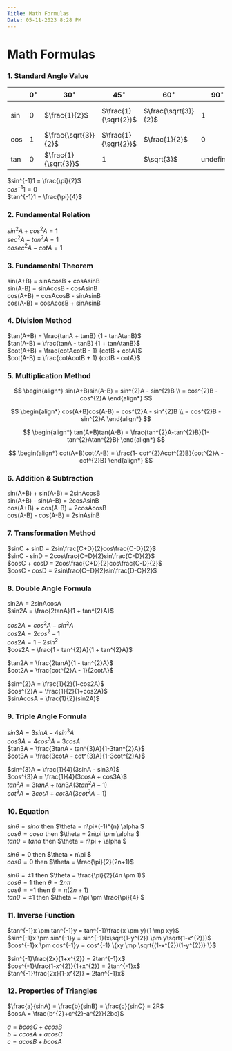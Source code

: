 ```yaml
---
Title: Math Formulas
Date: 05-11-2023 8:28 PM
---
```


# Math Formulas

### 1. Standard Angle Value
||$0^{\circ}$|$30^{\circ}$|$45^{\circ}$|$60^{\circ}$|$90^{\circ}$|$120^{\circ}$|$240^{\circ}$|
|--|--|--|--|--|--|--|--|
|sin | 0 | $\frac{1}{2}$ | $\frac{1}{\sqrt{2}}$ | $\frac{\sqrt{3}}{2}$ | 1 | $\frac{\sqrt{3}}{2}$ | - $\frac{\sqrt{3}}{2}$ |
|cos | 1 | $\frac{\sqrt{3}}{2}$ | $\frac{1}{\sqrt{2}}$ | $\frac{1}{2}$ | 0 | - $\frac{1}{2}$ | - $\frac{1}{2}$ |
|tan|0| $\frac{1}{\sqrt{3}}$ | 1 | $\sqrt{3}$ | undefined | - $\sqrt{3}$ | $\sqrt{3}$ |


$sin^{-1}1 = \frac{\pi}{2}$  
$cos^{-1}1 = 0$  
$tan^{-1}1 = \frac{\pi}{4}$


### 2. Fundamental Relation
$sin^{2}A + cos^{2}A = 1$  
$sec^{2}A - tan^{2}A = 1$  
$cosec^{2}A - cotA = 1$


### 3. Fundamental Theorem
sin(A+B) = sinAcosB + cosAsinB  
sin(A-B) = sinAcosB - cosAsinB  
cos(A+B) = cosAcosB - sinAsinB  
cos(A-B) = cosAcosB + sinAsinB


### 4. Division Method
$tan(A+B) = \frac{tanA + tanB} {1 - tanAtanB}$  
$tan(A-B) = \frac{tanA - tanB} {1 + tanAtanB}$  
$cot(A+B) = \frac{cotAcotB - 1} {cotB + cotA}$  
$cot(A-B) = \frac{cotAcotB + 1} {cotB - cotA}$  


### 5. Multiplication Method
$$
\begin{align*}
sin(A+B)sin(A-B) = sin^{2}A - sin^{2}B \\
= cos^{2}B - cos^{2}A
\end{align*}
$$

$$
\begin{align*}
cos(A+B)cos(A-B) = cos^{2}A - sin^{2}B \\
= cos^{2}B - sin^{2}A
\end{align*}
$$

$$
\begin{align*}
tan(A+B)tan(A-B) = \frac{tan^{2}A-tan^{2}B}{1-tan^{2}Atan^{2}B}
\end{align*}
$$

$$
\begin{align*}
cot(A+B)cot(A-B) = \frac{1- cot^{2}Acot^{2}B}{cot^{2}A - cot^{2}B}
\end{align*}
$$


### 6. Addition & Subtraction
sin(A+B) + sin(A-B) = 2sinAcosB  
sin(A+B) - sin(A-B) = 2cosAsinB  
cos(A+B) + cos(A-B) = 2cosAcosB  
cos(A-B) - cos(A-B) = 2sinAsinB


### 7. Transformation Method
$sinC + sinD = 2sin\frac{C+D}{2}cos\frac{C-D}{2}$  
$sinC - sinD = 2cos\frac{C+D}{2}sin\frac{C-D}{2}$  
$cosC + cosD = 2cos\frac{C+D}{2}cos\frac{C-D}{2}$  
$cosC - cosD = 2sin\frac{C+D}{2}sin\frac{D-C}{2}$



### 8. Double Angle Formula
sin2A = 2sinAcosA  
$sin2A = \frac{2tanA}{1 + tan^{2}A}$  

$cos2A = cos^{2}A - sin^{2}A$  
$cos2A = 2cos^{2} - 1$  
$cos2A = 1- 2sin^{2}$  
$cos2A = \frac{1 - tan^{2}A}{1 + tan^{2}A}$  

$tan2A = \frac{2tanA}{1 - tan^{2}A}$  
$cot2A = \frac{cot^{2}A - 1}{2cotA}$

$sin^{2}A = \frac{1}{2}(1-cos2A)$  
$cos^{2}A = \frac{1}{2}(1+cos2A)$  
$sinAcosA = \frac{1}{2}(sin2A)$


### 9. Triple Angle Formula
$sin3A = 3sinA - 4sin^{3}A$  
$cos3A = 4cos^{3}A - 3cosA$  
$tan3A = \frac{3tanA - tan^{3}A}{1-3tan^{2}A}$  
$cot3A = \frac{3cotA - cot^{3}A}{1-3cot^{2}A}$  

$sin^{3}A = \frac{1}{4}(3sinA - sin3A)$  
$cos^{3}A = \frac{1}{4}(3cosA + cos3A)$  
$tan^{3}A = 3tanA + tan3A(3tan^{2}A - 1)$  
$cot^{3}A = 3cotA + cot3A(3cot^{2}A - 1)$  

### 10. Equation
$sin\theta = sin\alpha$ then $\theta = n\pi+(-1)^{n} \alpha $  
$cos\theta = cos\alpha$ then $\theta = 2n\pi \pm \alpha $  
$tan\theta = tan\alpha$ then $\theta = n\pi + \alpha $  


$sin\theta = 0$ then $\theta = n\pi $  
$cos\theta = 0$ then $\theta = \frac{\pi}{2}(2n+1)$  


$sin\theta = \pm 1$ then $\theta = \frac{\pi}{2}(4n \pm 1)$  
$cos\theta = 1$ then $\theta = 2n \pi$  
$cos\theta = -1$ then $\theta = \pi(2n+1)$  
$tan\theta = \pm 1$ then $\theta = n\pi \pm \frac{\pi}{4} $  


### 11. Inverse Function
$tan^{-1}x \pm tan^{-1}y = tan^{-1}\frac{x \pm y}{1 \mp xy}$  
$sin^{-1}x \pm sin^{-1}y = sin^{-1}(x\sqrt{1-y^{2}} \pm y\sqrt{1-x^{2}})$  
$cos^{-1}x \pm cos^{-1}y = cos^{-1} \{xy \mp \sqrt{(1-x^{2})(1-y^{2})} \}$  


$sin^{-1}\frac{2x}{1+x^{2}} = 2tan^{-1}x$  
$cos^{-1}\frac{1-x^{2}}{1+x^{2}} = 2tan^{-1}x$  
$tan^{-1}\frac{2x}{1-x^{2}} = 2tan^{-1}x$


### 12. Properties of Triangles
$\frac{a}{sinA} = \frac{b}{sinB} = \frac{c}{sinC} = 2R$  
$cosA = \frac{b^{2}+c^{2}-a^{2}}{2bc}$

$a = bcosC + ccosB$  
$b = ccosA + acosC$  
$c = acosB + bcosA$  




























